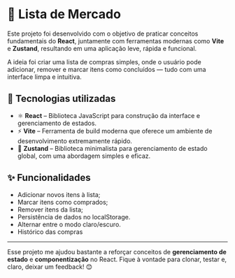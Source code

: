 # 🛒 Lista de Mercado

Este projeto foi desenvolvido com o objetivo de praticar conceitos fundamentais do **React**, juntamente com ferramentas modernas como **Vite** e **Zustand**, resultando em uma aplicação leve, rápida e funcional.

A ideia foi criar uma lista de compras simples, onde o usuário pode adicionar, remover e marcar itens como concluídos — tudo com uma interface limpa e intuitiva.

## 🚀 Tecnologias utilizadas

- ⚛️ **React** – Biblioteca JavaScript para construção da interface e gerenciamento de estados.
- ⚡ **Vite** – Ferramenta de build moderna que oferece um ambiente de desenvolvimento extremamente rápido.
- 🧠 **Zustand** – Biblioteca minimalista para gerenciamento de estado global, com uma abordagem simples e eficaz.

## ✨ Funcionalidades

- Adicionar novos itens à lista;
- Marcar itens como comprados;
- Remover itens da lista;
- Persistência de dados no localStorage.
- Alternar entre o modo claro/escuro.
- Histórico das compras

---

Esse projeto me ajudou bastante a reforçar conceitos de **gerenciamento de estado** e **componentização** no React. Fique à vontade para clonar, testar e, claro, deixar um feedback! 😊
